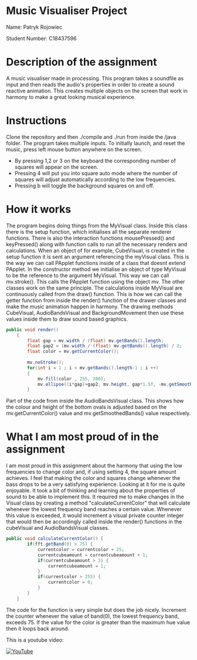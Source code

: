 # Music Visualiser Project

Name: Patryk Rojowiec

Student Number: C18437596

# Description of the assignment
A music visualiser made in processing. This program takes a soundfile as input and then reads the audio's properties in order to create a sound reactive animation. This creates multiple objects on the screen that work in harmony to make a great looking musical experience.

# Instructions
Clone the repository and then ./compile and ./run from inside the /java folder.
The program takes multiple inputs. To initially launch, and reset the music, press left mouse button anywhere on the screen.
- By pressing 1,2 or 3 on the keyboard the corresponding number of squares will appear on the screen.
- Pressing 4 will put you into square auto mode where the number of squares will adjust automatically according to the low frequencies.
- Pressing b will toggle the background squares on and off.

# How it works
The program begins doing things from the MyVisual class. Inside this class there is the setup function, which initialises all the separate renderer functions. There is also the interaction functions mousePressed() and keyPressed() along with function calls to run all the necessary renders and calculations.
When an object of for example, CubeVisual, is created in the setup function it is sent an argument referencing the myVisual class. This is the way we can call PApplet functions inside of a class that doesnt extend PApplet. In the constructor method we initialise an object of type MyVisual to be the reference to the argument MyVisual.
This way we can call mv.stroke(). This calls the PApplet function using the object mv. The other classes work on the same principle.
The calculations inside MyVisual are continuously called from the draw() function. This is how we can call the getter function from inside the render() function of the drawer classes and make the music animation happen in harmony.
The drawing methods CubeVisual, AudioBandsVisual and BackgroundMovement then use these values inside them to draw sound based graphics.
```Java 
public void render()
    {
        float gap = mv.width / (float) mv.getBands().length;
        float gap2 = (mv.width / (float) mv.getBands().length) / 2;
        float color = mv.getCurrentColor();
        
        mv.noStroke();
        for(int i = 1 ; i < mv.getBands().length-1 ; i ++)
        {
            mv.fill(color , 255, 200);
            mv.ellipse((i*gap)+gap2, mv.height, gap*1.5f, -mv.getSmoothedBands()[i] * 0.3f); 
        }
``` 
Part of the code from inside the AudioBandsVisual class. This shows how the colour and height of the bottom ovals is adjusted based on the mv.getCurrentColor() value and mv.getSmoothedBands() value respectively.




# What I am most proud of in the assignment
I am most proud in this assignment about the harmony that using the low frequencies to change color and, if using setting 4, the square amount achieves. I feel that making the color and squares change whenever the bass drops to be a very satisfying experience. Looking at it for me is quite enjoyable. 
It took a bit of thinking and learning about the properties of sound to be able to implement this. It required me to make changes in the Visual class by creating a method "calculateCurrentColor" that will calculate whenever the lowest frequency band reaches a certain value. Whenever this value is exceeded, it would increment a
visual private counter integer that would then be accordingly called inside the render() functions in the cubeVisual and AudioBandsVisual classes. 
```Java
public void calculateCurrentColor() {
		if(fft.getBand(0) > 75) {
			currentcolor = currentcolor + 25;
			currentcubeamount = currentcubeamount + 1;
			if(currentcubeamount > 3) {
				currentcubeamount = 1;
			}
			if(currentcolor > 255) {
				currentcolor = 0;
			}
		} 
	}
```
The code for the function is very simple but does the job nicely. Increment the counter whenever the value of band(0), the lowest frequency band, exceeds 75. If the value for the color is greater than the maximum hue value then it loops back around.

This is a youtube video:

[![YouTube](http://img.youtube.com/vi/J2kHSSFA4NU/0.jpg)](https://www.youtube.com/watch?v=J2kHSSFA4NU)

